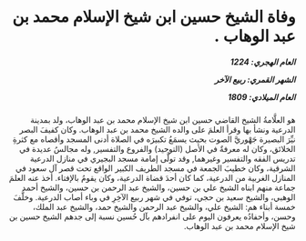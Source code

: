 <h1 dir="rtl">وفاة الشيخ حسين ابن شيخ الإسلام محمد بن عبد الوهاب .</h1>

<h5 dir="rtl">العام الهجري:  1224

الشهر القمري: ربيع الآخر

العام الميلادي: 1809</h5>

<p dir="rtl">هو العلَّامةُ الشيخ القاضي حسين ابن شيخ الإسلام محمد بن عبد الوهاب، ولد بمدينة الدرعية ونشأ بها وقرأ العلمَ على والده الشيخ محمد بن عبد الوهاب. وكان كفيفَ البصر نيِّرَ البصيرة جَهْوريَّ الصوت بحيث يسمَعُ تكبيرَه في الصلاة أدنى المسجد وأقصاه مع كثرةِ الخلائق، وكان له معرفةٌ في الأصل (التوحيد) والفروع والتفسير, وله مجالسُ عديدة في تدريس الفقه والتفسير وغيرهما, وقد تولَّى إمامة مسجد البجيري في منازل الدرعية الشرقية، وكان خطيبَ الجمعة في مسجد الطريف الكبير الواقع تحت قصر آل سعود في المنازل الغربية من الدرعية، كما كان أحدَ قضاة الدرعية، وكان يقومُ بالإفتاء. أخذ عنه العلمَ جماعة منهم ابناه الشيخ علي بن حسين، والشيخ عبد الرحمن بن حسين، والشيخ أحمد الوهبي، والشيخ سعيد بن حجي، توفي في شهر ربيع الآخِرِ في وباء أصاب الدرعية. وخلَّفَ خمسة أبناء هم: الشيخ علي، والشيخ عبد الرحمن والشيخ حمد، والشيخ عبد الملك، وحسن، وأحفادُه يعرفون اليوم على انفرادهم بآل حُسين نسبة إلى جدهم الشيخ حسين بن شيخ الإسلام محمد بن عبد الوهاب.</p></br>
